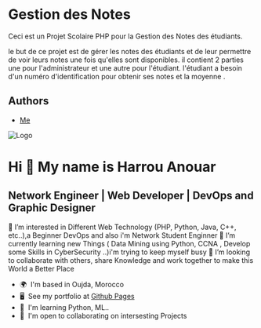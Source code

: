 
# Gestion des Notes
Ceci est un Projet Scolaire PHP pour la Gestion des Notes des étudiants.

le but de ce projet est de gérer les notes des étudiants et de leur permettre de voir leurs notes une fois qu'elles sont disponibles.
il contient 2 parties une pour l'administrateur et une autre pour l'étudiant. l'étudiant a besoin d'un numéro d'identification pour obtenir ses notes et la moyenne .


## Authors

- [Me](https://github.com/anouarharrou)


![Logo](https://dev-to-uploads.s3.amazonaws.com/uploads/articles/th5xamgrr6se0x5ro4g6.png)



Hi 👋 My name is Harrou Anouar
==============================

Network Engineer | Web Developer | DevOps and Graphic Designer
--------------------------------------------------------------

👀 I’m interested in Different Web Technology (PHP, Python, Java, C++, etc..),a Beginner DevOps and also i'm Network Student Enginner 
🌱 I’m currently learning new Things ( Data Mining using Python, CCNA , Develop some Skills in CyberSecurity ..)i'm trying to keep myself busy 
💞️ I’m looking to collaborate with others, share Knowledge and work together to make this World a Better Place

* 🌍  I'm based in Oujda, Morocco
* 🖥️  See my portfolio at [Github Pages](http://anouarharrou.github.io/)
* 🧠  I'm learning Python, ML..
* 🤝  I'm open to collaborating on intersesting Projects
